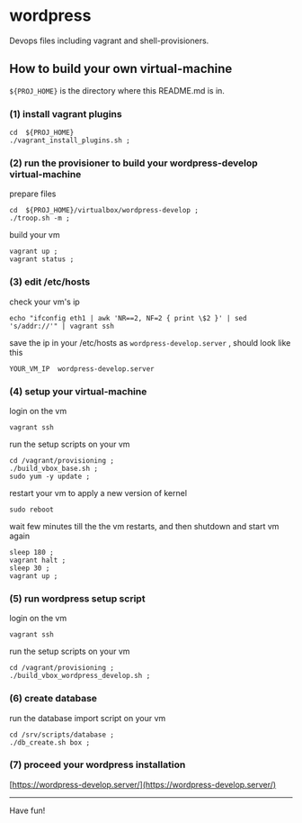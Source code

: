 # wordpress

Devops files including vagrant and shell-provisioners.

## How to build your own virtual-machine

`${PROJ_HOME}` is the directory where this README.md is in.

### (1) install vagrant plugins

```
cd  ${PROJ_HOME}
./vagrant_install_plugins.sh ;
```

### (2) run the provisioner to build your wordpress-develop virtual-machine

prepare files

```
cd  ${PROJ_HOME}/virtualbox/wordpress-develop ;
./troop.sh -m ;
```

build your vm

```
vagrant up ;
vagrant status ;
```

### (3) edit /etc/hosts

check your vm's ip

```
echo "ifconfig eth1 | awk 'NR==2, NF=2 { print \$2 }' | sed 's/addr://'" | vagrant ssh
```

save the ip in your /etc/hosts as `wordpress-develop.server` , should look like this

```
YOUR_VM_IP  wordpress-develop.server
```

### (4) setup your virtual-machine

login on the vm

```
vagrant ssh
```

run the setup scripts on your vm

```
cd /vagrant/provisioning ;
./build_vbox_base.sh ;
sudo yum -y update ;
```

restart your vm to apply a new version of kernel

```
sudo reboot
```

wait few minutes till the the vm restarts, and then shutdown and start vm again

```
sleep 180 ;
vagrant halt ;
sleep 30 ;
vagrant up ;
```

### (5) run wordpress setup script

login on the vm

```
vagrant ssh
```

run the setup scripts on your vm

```
cd /vagrant/provisioning ;
./build_vbox_wordpress_develop.sh ;
```

### (6) create database

run the database import script on your vm

```
cd /srv/scripts/database ;
./db_create.sh box ;
```

### (7) proceed your wordpress installation

[https://wordpress-develop.server/](https://wordpress-develop.server/)

-----

Have fun!
